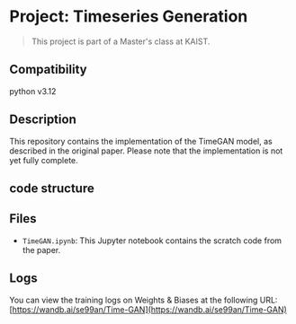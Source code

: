 # Project: Timeseries Generation
> This project is part of a Master's class at KAIST.

## Compatibility
python v3.12

## Description
This repository contains the implementation of the TimeGAN model, as described in the original paper. Please note that the implementation is not yet fully complete.

## code structure

## Files
- `TimeGAN.ipynb`: This Jupyter notebook contains the scratch code from the paper.

## Logs
You can view the training logs on Weights & Biases at the following URL:
[https://wandb.ai/se99an/Time-GAN](https://wandb.ai/se99an/Time-GAN)

